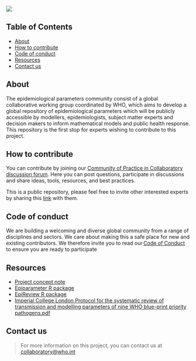 ![](docs/pages/images/logo.PNG)

## Table of Contents
* [About](#about)
* [How to contribute](#how-to-contribute)
* [Code of conduct](#code-of-conduct)
* [Resources](#resources)
* [Contact us](#contact-us)

## About
The epidemiological parameters community consist of a global collaborative working group coordinated by WHO, which aims to develop a global repository of epidemiological parameters which will be publicly accessible by modellers, epidemiologists, subject matter experts and decision makers to inform mathematical models and public health response. This repository is the first stop for experts wishing to contribute to this project.

## How to contribute
You can contribute by joining our [Community of Practice in Collaboratory discussion forum]([https://collab-forum.who.int/](https://collaboratory.who.int/forum/t/about-the-epidemiological-parameters-category/23)). Here you can post questions, participate in discussions and share ideas, tools, resources, and best practices.  

This is a public repository, please feel free to invite other interested experts by sharing this [link](https://github.com/WorldHealthOrganization/collaboratory-epiparameter-community) with them.   

## Code of conduct
We are building a welcoming and diverse global community from a range of disciplines and sectors. We care about making this a safe place for new and existing contributors. We therefore invite you to read our [Code of Conduct](https://github.com/WorldHealthOrganization/collaboratory-epiparameter-community/blob/main/CODE_OF_CONDUCT.md) to ensure you are ready to participate 

## Resources
* [Project concept note](https://github.com/WorldHealthOrganization/collaboratory-epiparameter-community/raw/main/materials/background/WHO_Global_Epi_Parameter_Concept_Note.pdf)
* [Epiparameter R package](https://github.com/epiverse-trace/epiparameter)
* [EpiReview R package](https://github.com/mrc-ide/epireview)
* [Imperial College London Protocol for the systematic review of transmission and modelling parameters of nine WHO blue-print priority pathogens.pdf](https://github.com/WorldHealthOrganization/collaboratory-epiparameter-community/raw/main/materials/background/Imperial_College_London_Protocol_for_the_systematic_review_of_transmission_and_modelling_parameters_of_nine_WHO_blue_print_priority_pathogens.pdf)


## Contact us 
> For more information on this project, you can contact us at collaboratory@who.int



